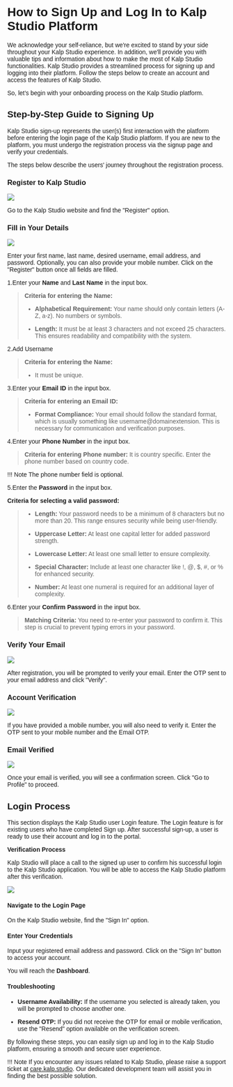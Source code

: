 <style>  body { font-family: "Source Sans 3", sans-serif!important; }</style>

<link  href="https://fonts.googleapis.com/css2?family=Source+Sans+3:ital,wght@0,200..900;1,200..900&display=swap"  rel="stylesheet">  <link  rel="stylesheet"  href="https://fonts.googleapis.com/icon?family=Material+Icons">

# How to Sign Up and Log In to Kalp Studio Platform

We acknowledge your self-reliance, but we're excited to stand by your side throughout your Kalp Studio experience. In addition, we'll provide you with valuable tips and information about how to make the most of Kalp Studio functionalities. Kalp Studio provides a streamlined process for signing up and logging into their platform. Follow the steps below to create an account and access the features of Kalp Studio.

So, let’s begin with your onboarding process on the Kalp Studio platform.

## Step-by-Step Guide to Signing Up

Kalp Studio sign-up represents the user(s) first interaction with the platform before entering the login page of the Kalp Studio platform. If you are new to the platform, you must undergo the registration process via the signup page and verify your credentials.

The steps below describe the users' journey throughout the registration process.

### Register to Kalp Studio

![](https://docs-images-kalp-studio.s3.ap-south-1.amazonaws.com/1.+Onboarding/1.png)

Go to the Kalp Studio website and find the "Register" option.

### **Fill in Your Details**

![](https://docs-images-kalp-studio.s3.ap-south-1.amazonaws.com/1.+Onboarding/2.png)

Enter your first name, last name, desired username, email address, and password. Optionally, you can also provide your mobile number. Click on the "Register" button once all fields are filled.

1.Enter your **Name** and **Last Name** in the input box.
    

> **Criteria for entering the Name:**
> 
> -   **Alphabetical Requirement:** Your name should only contain letters (A-Z, a-z). No numbers or symbols.
>     
> -   **Length:** It must be at least 3 characters and not exceed 25 characters. This ensures readability and compatibility with the system.
>     

2.Add Username
    

> **Criteria for entering the Name:**
> 
> -   It must be unique.  
>       
>     

3.Enter your **Email ID** in the input box.
    

> **Criteria for entering an Email ID:**
> 
> -   **Format Compliance:** Your email should follow the standard format, which is usually something like username@domainextension. This is necessary for communication and verification purposes.
>     

4.Enter your **Phone Number** in the input box.
    

> **Criteria for entering Phone number:** It is country specific. Enter the phone number based on country code.

!!! Note 
    The phone number field is optional.

5.Enter the **Password** in the input box.
    

**Criteria for selecting a valid password:**

> -   **Length:** Your password needs to be a minimum of 8 characters but no more than 20. This range ensures security while being user-friendly.
>     
> -   **Uppercase Letter:** At least one capital letter for added password strength.
>     
> -   **Lowercase Letter:** At least one small letter to ensure complexity.
>     
> -   **Special Character:** Include at least one character like !, @, $, #, or % for enhanced security.
>     
> -   **Number:** At least one numeral is required for an additional layer of complexity.
>     

6.Enter your **Confirm Password** in the input box.
    

> **Matching Criteria:** You need to re-enter your password to confirm it. This step is crucial to prevent typing errors in your password.

### Verify Your Email

![](https://docs-images-kalp-studio.s3.ap-south-1.amazonaws.com/1.+Onboarding/3.png)


After registration, you will be prompted to verify your email. Enter the OTP sent to your email address and click "Verify".

### Account Verification

![](https://docs-images-kalp-studio.s3.ap-south-1.amazonaws.com/1.+Onboarding/4.png)


If you have provided a mobile number, you will also need to verify it. Enter the OTP sent to your mobile number and the Email OTP.

### Email Verified

![](https://docs-images-kalp-studio.s3.ap-south-1.amazonaws.com/1.+Onboarding/5.png)


Once your email is verified, you will see a confirmation screen. Click "Go to Profile" to proceed.

## Login Process

This section displays the Kalp Studio user Login feature. The Login feature is for existing users who have completed Sign up. After successful sign-up, a user is ready to use their account and log in to the portal.

**Verification Process**

Kalp Studio will place a call to the signed up user to confirm his successful login to the Kalp Studio application. You will be able to access the Kalp Studio platform after this verification.

![](https://docs-images-kalp-studio.s3.ap-south-1.amazonaws.com/1.+Onboarding/6.png)


#### Navigate to the Login Page

On the Kalp Studio website, find the "Sign In" option.

#### Enter Your Credentials

Input your registered email address and password. Click on the "Sign In" button to access your account.

You will reach the **Dashboard**.

#### Troubleshooting

-   **Username Availability:** If the username you selected is already taken, you will be prompted to choose another one.
    
-   **Resend OTP:** If you did not receive the OTP for email or mobile verification, use the "Resend" option available on the verification screen.
    

By following these steps, you can easily sign up and log in to the Kalp Studio platform, ensuring a smooth and secure user experience.
  
!!! Note
    If you encounter any issues related to Kalp Studio, please raise a support ticket at [care.kalp.studio](mailto:care.kalp.studio). Our dedicated development team will assist you in finding the best possible solution.